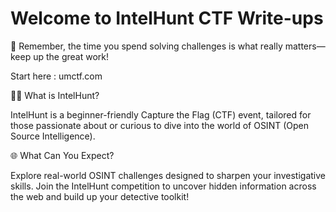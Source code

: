 # Welcome to IntelHunt CTF Write-ups

💪 Remember, the time you spend solving challenges is what really matters—keep up the great work!

Start here : umctf.com

🕵️‍♀️ What is IntelHunt?

IntelHunt is a beginner-friendly Capture the Flag (CTF) event, tailored for those passionate about or curious to dive into the world of OSINT (Open Source Intelligence).

🌐 What Can You Expect?

Explore real-world OSINT challenges designed to sharpen your investigative skills. Join the IntelHunt competition to uncover hidden information across the web and build up your detective toolkit!
